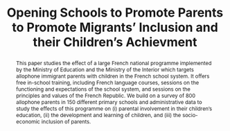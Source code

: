 ---
layout: archive
title: "Opening Schools to Promote Parents to Promote Migrants’ Inclusion and their Children’s Achievment"
collection: research
category: wip
#date: 2024-01-01
#authors: "Alexandre Touw"
#venue: "(Job Market Paper)"
permalink: /research/OEPRE
toggle_abstract: true
abstract: >
  This paper studies the effect of a large French national programme implemented by the Ministry of Education and the Ministry of the Interior which targets allophone immigrant parents with children in the French school system. It offers free in-school training, including French language courses, sessions on the functioning and expectations of the school system, and sessions on the principles and values of the French Republic. We build on a survey of 800 allophone parents in 150 different primary schools and administrative data to study the effects of this programme on (i) parental involvement in their children’s education, (ii) the development and learning of children, and (iii) the socio-economic inclusion of parents.
coauthors: "*with [Flore Gubert](https://leda.dauphine.fr/fr/membre/detail-cv/profile/flore-gubert.html), [Élise Huillery](https://sites.google.com/site/elisehuillery/home?authuser=0), and [Jean-Noël Senne](https://sites.google.com/site/jeannoelsenne/)*"
---